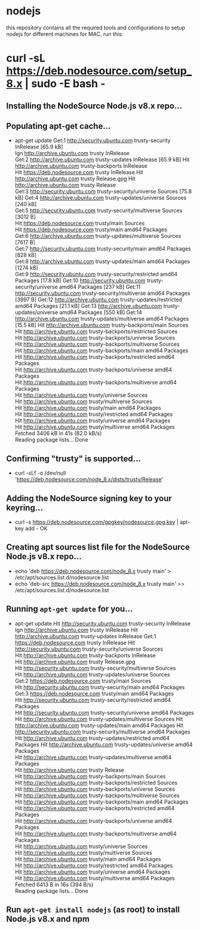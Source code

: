 # nodejs
this repository contains all the required tools and configurations to setup nodejs for different machines
for MAC, run this: 
# curl -sL https://deb.nodesource.com/setup_8.x | sudo -E bash -

## Installing the NodeSource Node.js v8.x repo...


## Populating apt-get cache...

+ apt-get update
Get:1 http://security.ubuntu.com trusty-security InRelease [65.9 kB]     
Ign http://archive.ubuntu.com trusty InRelease       
Get:2 http://archive.ubuntu.com trusty-updates InRelease [65.9 kB]
Hit http://archive.ubuntu.com trusty-backports InRelease               
Hit https://deb.nodesource.com trusty InRelease
Hit http://archive.ubuntu.com trusty Release.gpg
Hit http://archive.ubuntu.com trusty Release                               
Get:3 http://security.ubuntu.com trusty-security/universe Sources [75.8 kB]
Get:4 http://archive.ubuntu.com trusty-updates/universe Sources [240 kB]       
Get:5 http://security.ubuntu.com trusty-security/multiverse Sources [3012 B]   
Hit https://deb.nodesource.com trusty/main Sources                             
Hit https://deb.nodesource.com trusty/main amd64 Packages                      
Get:6 http://archive.ubuntu.com trusty-updates/multiverse Sources [7617 B]     
Get:7 http://security.ubuntu.com trusty-security/main amd64 Packages [828 kB]  
Get:8 http://archive.ubuntu.com trusty-updates/main amd64 Packages [1274 kB]   
Get:9 http://security.ubuntu.com trusty-security/restricted amd64 Packages [17.8 kB]
Get:10 http://security.ubuntu.com trusty-security/universe amd64 Packages [237 kB]
Get:11 http://security.ubuntu.com trusty-security/multiverse amd64 Packages [3997 B]
Get:12 http://archive.ubuntu.com trusty-updates/restricted amd64 Packages [21.1 kB]
Get:13 http://archive.ubuntu.com trusty-updates/universe amd64 Packages [550 kB]
Get:14 http://archive.ubuntu.com trusty-updates/multiverse amd64 Packages [15.5 kB]
Hit http://archive.ubuntu.com trusty-backports/main Sources                    
Hit http://archive.ubuntu.com trusty-backports/restricted Sources              
Hit http://archive.ubuntu.com trusty-backports/universe Sources                
Hit http://archive.ubuntu.com trusty-backports/multiverse Sources              
Hit http://archive.ubuntu.com trusty-backports/main amd64 Packages             
Hit http://archive.ubuntu.com trusty-backports/restricted amd64 Packages       
Hit http://archive.ubuntu.com trusty-backports/universe amd64 Packages         
Hit http://archive.ubuntu.com trusty-backports/multiverse amd64 Packages       
Hit http://archive.ubuntu.com trusty/universe Sources                          
Hit http://archive.ubuntu.com trusty/multiverse Sources                        
Hit http://archive.ubuntu.com trusty/main amd64 Packages                       
Hit http://archive.ubuntu.com trusty/restricted amd64 Packages                 
Hit http://archive.ubuntu.com trusty/universe amd64 Packages                   
Hit http://archive.ubuntu.com trusty/multiverse amd64 Packages                 
Fetched 3406 kB in 41s (82.0 kB/s)                                             
Reading package lists... Done

## Confirming "trusty" is supported...

+ curl -sLf -o /dev/null 'https://deb.nodesource.com/node_8.x/dists/trusty/Release'

## Adding the NodeSource signing key to your keyring...

+ curl -s https://deb.nodesource.com/gpgkey/nodesource.gpg.key | apt-key add -
OK

## Creating apt sources list file for the NodeSource Node.js v8.x repo...

+ echo 'deb https://deb.nodesource.com/node_8.x trusty main' > /etc/apt/sources.list.d/nodesource.list
+ echo 'deb-src https://deb.nodesource.com/node_8.x trusty main' >> /etc/apt/sources.list.d/nodesource.list

## Running `apt-get update` for you...

+ apt-get update
Hit http://security.ubuntu.com trusty-security InRelease                 
Ign http://archive.ubuntu.com trusty InRelease
Hit http://archive.ubuntu.com trusty-updates InRelease
Get:1 https://deb.nodesource.com trusty InRelease 
Hit http://security.ubuntu.com trusty-security/universe Sources          
Hit http://archive.ubuntu.com trusty-backports InRelease                 
Hit http://archive.ubuntu.com trusty Release.gpg   
Hit http://security.ubuntu.com trusty-security/multiverse Sources              
Hit http://archive.ubuntu.com trusty-updates/universe Sources                  
Get:2 https://deb.nodesource.com trusty/main Sources                           
Hit http://security.ubuntu.com trusty-security/main amd64 Packages             
Get:3 https://deb.nodesource.com trusty/main amd64 Packages                    
Hit http://security.ubuntu.com trusty-security/restricted amd64 Packages       
Hit http://security.ubuntu.com trusty-security/universe amd64 Packages         
Hit http://archive.ubuntu.com trusty-updates/multiverse Sources
Hit http://archive.ubuntu.com trusty-updates/main amd64 Packages
Hit http://security.ubuntu.com trusty-security/multiverse amd64 Packages
Hit http://archive.ubuntu.com trusty-updates/restricted amd64 Packages
Hit http://archive.ubuntu.com trusty-updates/universe amd64 Packages           
Hit http://archive.ubuntu.com trusty-updates/multiverse amd64 Packages         
Hit http://archive.ubuntu.com trusty Release                                   
Hit http://archive.ubuntu.com trusty-backports/main Sources                    
Hit http://archive.ubuntu.com trusty-backports/restricted Sources              
Hit http://archive.ubuntu.com trusty-backports/universe Sources                
Hit http://archive.ubuntu.com trusty-backports/multiverse Sources              
Hit http://archive.ubuntu.com trusty-backports/main amd64 Packages             
Hit http://archive.ubuntu.com trusty-backports/restricted amd64 Packages       
Hit http://archive.ubuntu.com trusty-backports/universe amd64 Packages         
Hit http://archive.ubuntu.com trusty-backports/multiverse amd64 Packages       
Hit http://archive.ubuntu.com trusty/universe Sources                          
Hit http://archive.ubuntu.com trusty/multiverse Sources                        
Hit http://archive.ubuntu.com trusty/main amd64 Packages                       
Hit http://archive.ubuntu.com trusty/restricted amd64 Packages                 
Hit http://archive.ubuntu.com trusty/universe amd64 Packages                   
Hit http://archive.ubuntu.com trusty/multiverse amd64 Packages                 
Fetched 6413 B in 16s (394 B/s)                                                
Reading package lists... Done

## Run `apt-get install nodejs` (as root) to install Node.js v8.x and npm
